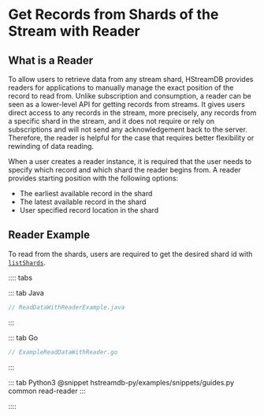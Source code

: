 # Get Records from Shards of the Stream with Reader

## What is a Reader

To allow users to retrieve data from any stream shard, HStreamDB provides
readers for applications to manually manage the exact position of the record to
read from. Unlike subscription and consumption, a reader can be seen as a
lower-level API for getting records from streams. It gives users direct access
to any records in the stream, more precisely, any records from a specific shard
in the stream, and it does not require or rely on subscriptions and will not
send any acknowledgement back to the server. Therefore, the reader is helpful
for the case that requires better flexibility or rewinding of data reading.

When a user creates a reader instance, it is required that the user needs to
specify which record and which shard the reader begins from. A reader provides
starting position with the following options:

- The earliest available record in the shard
- The latest available record in the shard
- User specified record location in the shard

## Reader Example

To read from the shards, users are required to get the desired shard id with
[`listShards`](./shards.md#listshards).

:::: tabs

::: tab Java

```java
// ReadDataWithReaderExample.java
```

:::

::: tab Go

```go
// ExampleReadDataWithReader.go
```

:::

::: tab Python3
@snippet hstreamdb-py/examples/snippets/guides.py common read-reader
:::

::::
